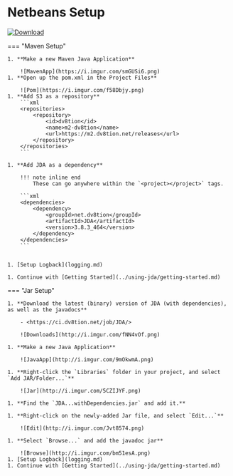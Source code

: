 # Netbeans Setup

[ ![Download](https://shields.io/maven-metadata/v?metadataUrl=https%3A%2F%2Fm2.dv8tion.net%2Freleases%2Fnet%2Fdv8tion%2FJDA%2Fmaven-metadata.xml&color=informational&label=Download&style=for-the-badge) ](https://ci.dv8tion.net/job/JDA/lastSuccessfulBuild/)

=== "Maven Setup"

    1. **Make a new Maven Java Application**
        
        ![MavenApp](https://i.imgur.com/smGUSi6.png)
    1. **Open up the pom.xml in the Project Files**
        
        ![Pom](https://i.imgur.com/f58Dbjy.png)
    1. **Add S3 as a repository**
        ```xml
        <repositories>
            <repository>
                <id>dv8tion</id>
                <name>m2-dv8tion</name>
                <url>https://m2.dv8tion.net/releases</url>
            </repository>
        </repositories>
        ```

    1. **Add JDA as a dependency**

        !!! note inline end
            These can go anywhere within the `<project></project>` tags.

        ```xml
        <dependencies>
            <dependency>
                <groupId>net.dv8tion</groupId>
                <artifactId>JDA</artifactId>
                <version>3.8.3_464</version>
            </dependency>
        </dependencies>
        ```
        

    1. [Setup Logback](logging.md)

    1. Continue with [Getting Started](../using-jda/getting-started.md)

=== "Jar Setup"

    1. **Download the latest (binary) version of JDA (with dependencies), as well as the javadocs**
        
        - <https://ci.dv8tion.net/job/JDA/>
        
        ![Downloads](http://i.imgur.com/fNN4vOf.png)

    1. **Make a new Java Application**
        
        ![JavaApp](http://i.imgur.com/9mOkwmA.png)

    1. **Right-click the `Libraries` folder in your project, and select `Add JAR/Folder...`**
        
        ![Jar](http://i.imgur.com/5CZIJYF.png)

    1. **Find the `JDA...withDependencies.jar` and add it.**

    1. **Right-click on the newly-added Jar file, and select `Edit...`**
        
        ![Edit](http://i.imgur.com/Jvt8574.png)

    1. **Select `Browse...` and add the javadoc jar**
        
        ![Browse](http://i.imgur.com/bm51esA.png)
    1. [Setup Logback](logging.md)
    1. Continue with [Getting Started](../using-jda/getting-started.md)
